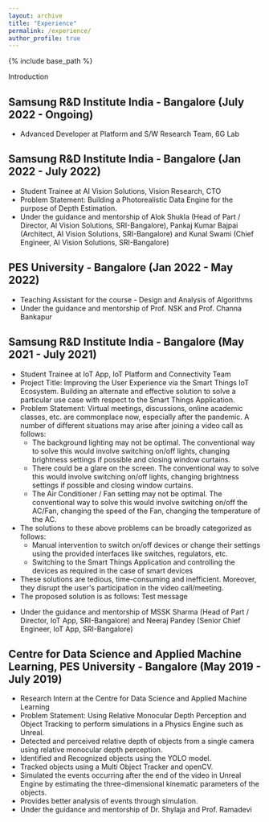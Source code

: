 ```yaml
---
layout: archive
title: "Experience"
permalink: /experience/
author_profile: true
---
```


{% include base_path %}

Introduction

## Samsung R&D Institute India - Bangalore (July 2022 - Ongoing)
  * Advanced Developer at Platform and S/W Research Team, 6G Lab

## Samsung R&D Institute India - Bangalore (Jan 2022 - July 2022)
  * Student Trainee at AI Vision Solutions, Vision Research, CTO
  * Problem Statement: Building a Photorealistic Data Engine for the purpose of Depth Estimation.
  * Under the guidance and mentorship of Alok Shukla (Head of Part / Director, AI Vision Solutions, SRI-Bangalore), Pankaj Kumar Bajpai (Architect, AI Vision Solutions, SRI-Bangalore) and Kunal Swami (Chief Engineer, AI Vision Solutions, SRI-Bangalore)

## PES University - Bangalore (Jan 2022 - May 2022)
  * Teaching Assistant for the course - Design and Analysis of Algorithms
  * Under the guidance and mentorship of Prof. NSK and Prof. Channa Bankapur

## Samsung R&D Institute India - Bangalore (May 2021 - July 2021)
  * Student Trainee at IoT App, IoT Platform and Connectivity Team
  * Project Title: Improving the User Experience via the Smart Things IoT Ecosystem. Building an alternate and effective solution to solve a particular use case with respect to the Smart Things Application.
  * Problem Statement: Virtual meetings, discussions, online academic classes, etc. are commonplace now, especially after the pandemic. A number of different situations may arise after joining a video call as follows:
    * The background lighting may not be optimal. The conventional way to solve this would involve switching on/off lights, changing brightness settings if possible and closing window curtains.
    * There could be a glare on the screen. The conventional way to solve this would involve switching on/off lights, changing brightness settings if possible and closing window curtains.
    * The Air Conditioner / Fan setting may not be optimal. The conventional way to solve this would involve switching on/off the AC/Fan, changing the speed of the Fan, changing the temperature of the AC.
  * The solutions to these above problems can be broadly categorized as follows:
    * Manual intervention to switch on/off devices or change their settings using the provided interfaces like switches, regulators, etc.
    * Switching to the Smart Things Application and controlling the devices as required in the case of smart devices
  * These solutions are tedious, time-consuming and inefficient. Moreover, they disrupt the user's participation in the video call/meeting.
  * The proposed solution is as follows:
  Test message
  <!---![Smart Things Solution](darshand15.github.io/images/Smart_Things_Solution.png) ---> 

  * Under the guidance and mentorship of MSSK Sharma (Head of Part / Director, IoT App, SRI-Bangalore) and Neeraj Pandey (Senior Chief Engineer, IoT App, SRI-Bangalore)

## Centre for Data Science and Applied Machine Learning, PES University - Bangalore (May 2019 - July 2019)
  * Research Intern at the Centre for Data Science and Applied Machine Learning
  * Problem Statement: Using Relative Monocular Depth Perception and Object Tracking to perform simulations in a Physics Engine such as Unreal.
  * Detected and perceived relative depth of objects from a single camera using relative monocular depth perception.
  * Identified and Recognized objects using the YOLO model.
  * Tracked objects using a Multi Object Tracker and openCV.
  * Simulated the events occurring after the end of the video in Unreal Engine by estimating the three-dimensional kinematic parameters of the objects.
  * Provides better analysis of events through simulation.
  * Under the guidance and mentorship of Dr. Shylaja and Prof. Ramadevi